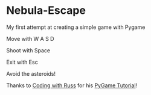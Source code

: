 # Nebula-Escape
My first attempt at creating a simple game with Pygame

Move with W A S D

Shoot with Space

Exit with Esc

Avoid the asteroids!

Thanks to [Coding with Russ](https://www.youtube.com/@CodingWithRuss) for his [PyGame Tutorial](https://www.youtube.com/playlist?list=PLjcN1EyupaQm20hlUE11y9y8EY2aXLpnv)!

